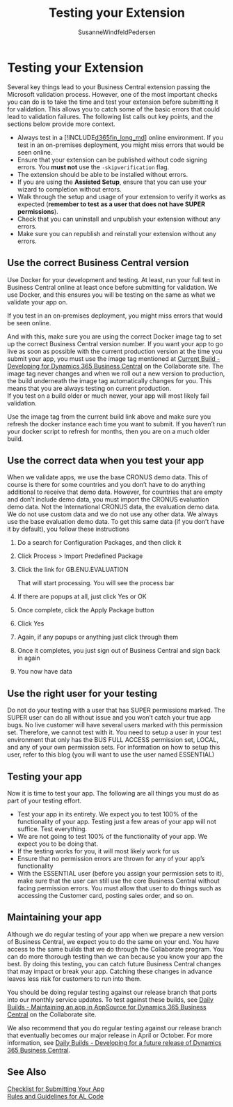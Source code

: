 ﻿---
title: "Testing your Extension"
description: "Describing the steps you must go through to successfully submit your app to AppSource."
author: SusanneWindfeldPedersen
ms.custom: na
ms.date: 01/11/2018
ms.reviewer: edupont
ms.topic: article
ms.service: "dynamics365-business-central"
ms.author: rweigel
---

# Testing your Extension

Several key things lead to your Business Central extension passing the Microsoft validation process. However, one of the most important checks you can do is to take the time and test your extension before submitting it for validation. This allows you to catch some of the basic errors that could lead to validation failures. The following list calls out key points, and the sections below provide more context.

- Always test in a [!INCLUDE[d365fin_long_md](../includes/d365fin_long_md.md)] online environment. If you test in an on-premises deployment, you might miss errors that would be seen online.
- Ensure that your extension can be published without code signing errors. You **must not** use the `-skipverification` flag.
- The extension should be able to be installed without errors.
- If you are using the **Assisted Setup**, ensure that you can use your wizard to completion without errors.
- Walk through the setup and usage of your extension to verify it works as expected (**remember to test as a user that does not have SUPER permissions**).
- Check that you can uninstall and unpublish your extension without any errors.
- Make sure you can republish and reinstall your extension without any errors.

## Use the correct Business Central version

Use Docker for your development and testing. At least, run your full test in Business Central online at least once before submitting for validation. We use Docker, and this ensures you will be testing on the same as what we validate your app on.  

If you test in an on-premises deployment, you might miss errors that would be seen online.

And with this, make sure you are using the correct Docker image tag to set up the correct Business Central version number. If you want your app to go live as soon as possible with the current production version at the time you submit your app, you must use the image tag mentioned at [Current Build - Developing for Dynamics 365 Business Central](https://partner.microsoft.com/en-us/dashboard/collaborate/packages/4756) on the Collaborate site. The image tag never changes and when we roll out a new version to production, the build underneath the image tag automatically changes for you. This means that you are always testing on current production.  
If you test on a build older or much newer, your app will most likely fail validation.

Use the image tag from the current build link above and make sure you refresh the docker instance each time you want to submit. If you haven’t run your docker script to refresh for months, then you are on a much older build.

## Use the correct data when you test your app

When we validate apps, we use the base CRONUS demo data. This of course is there for some countries and you don’t have to do anything additional to receive that demo data. However, for countries that are empty and don’t include demo data, you must import the CRONUS evaluation demo data. Not the International CRONUS data, the evaluation demo data. We do not use custom data and we do not use any other data. We always use the base evaluation demo data. To get this same data (if you don’t have it by default), you follow these instructions

1. Do a search for Configuration Packages, and then click it
2. Click Process > Import Predefined Package
3. Click the link for GB.ENU.EVALUATION

    That will start processing. You will see the process bar
4. If there are popups at all, just click Yes or OK
5. Once complete, click the Apply Package button
6. Click Yes
7. Again, if any popups or anything just click through them
8. Once it completes, you just sign out of Business Central and sign back in again
9. You now have data

## Use the right user for your testing

Do not do your testing with a user that has SUPER permissions marked. The SUPER user can do all without issue and you won’t catch your true app bugs. No live customer will have several users marked with this permission set. Therefore, we cannot test with it. You need to setup a user in your test environment that only has the BUS FULL ACCESS permission set, LOCAL, and any of your own permission sets. For information on how to setup this user, refer to this blog (you will want to use the user named ESSENTIAL)

## Testing your app

Now it is time to test your app. The following are all things you must do as part of your testing effort.

- Test your app in its entirety. We expect you to test 100% of the functionality of your app. Testing just a few areas of your app will not suffice. Test everything.
- We are not going to test 100% of the functionality of your app. We expect you to be doing that.
- If the testing works for you, it will most likely work for us
- Ensure that no permission errors are thrown for any of your app’s functionality
- With the ESSENTIAL user (before you assign your permission sets to it), make sure that the user can still use the core Business Central without facing permission errors. You must allow that user to do things such as accessing the Customer card, posting sales order, and so on.

## Maintaining your app

Although we do regular testing of your app when we prepare a new version of Business Central, we expect you to do the same on your end. You have access to the same builds that we do  through the Collaborate program. You can do more thorough testing than we can because you know your app the best. By doing this testing, you can catch future Business Central changes that may impact or break your app. Catching these changes in advance leaves less risk for customers to run into them.

You should be doing regular testing against our release branch that ports into our monthly service updates. To test against these builds, see [Daily Builds - Maintaining an app in AppSource for Dynamics 365 Business Central](https://partner.microsoft.com/en-us/dashboard/collaborate/packages/4754) on the Collaborate site.

We also recommend that you do regular testing against our release branch that eventually becomes our major release in April or October. For more information, see [Daily Builds - Developing for a future release of Dynamics 365 Business Central](https://partner.microsoft.com/en-us/dashboard/collaborate/packages/4755).

## See Also

[Checklist for Submitting Your App](../developer/devenv-checklist-submission.md)  
[Rules and Guidelines for AL Code](apptest-overview.md)  
